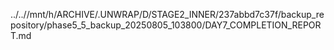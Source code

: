 ../..//mnt/h/ARCHIVE/.UNWRAP/D/STAGE2_INNER/237abbd7c37f/backup_repository/phase5_5_backup_20250805_103800/DAY7_COMPLETION_REPORT.md